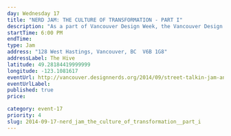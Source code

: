 ```yaml
---
day: Wednesday 17
title: "NERD JAM: THE CULTURE OF TRANSFORMATION - PART I"
description: "As a part of Vancouver Design Week, the Vancouver Design Nerds are hosting a two-phase Jam about how word-based street interventions can transform our city and preserve our cultural spaces.                              We’ll be gathering over potluck and creative juice (whatever is your poison) at the Hive on the evening of September 17th to nerd out on we can design and create small-scale projects that change the street-scape for the pedestrian through site-specific engaging typographical interventions and messaging while considering the endangerement of Vancouver’s cultural spaces for creatives and to make work that responds to the need for reflexive and reflective action around showcasing and sustaining these spaces. We’ll rapid prototype and make type-based interventions which will be then installed and showcased at Vancouver Design Week’s block party in Railtown on September 20th. Let’s get our Design-Nerd on!"
startTime: 6:00 PM
endTime: 
type: Jam
address: "128 West Hastings, Vancouver, BC  V6B 1G8"
addressLabel: The Hive
latitude: 49.28184419999999
longitude: -123.1081617
eventUrl: http://vancouver.designnerds.org/2014/09/street-talkin-jam-and-vancouver-design-week/
eventUrlLabel: 
published: true
price: 

category: event-17
priority: 4
slug: 2014-09-17-nerd_jam_the_culture_of_transformation__part_i
---
```


